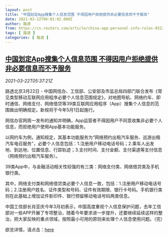 ```yaml
---
layout: post
title: "中国划定App搜集个人信息范围 不得因用户拒绝提供非必要信息而不予服务"
date: 2021-03-22T06:01:02.000Z
author: 路透
from: https://cn.reuters.com/article/china-app-personal-info-rules-0322-idCNKBS2BE0GS
tags: [ 路透 ]
categories: [ 路透 ]
---
```

<!--1616392862000-->
[中国划定App搜集个人信息范围 不得因用户拒绝提供非必要信息而不予服务](https://cn.reuters.com/article/china-app-personal-info-rules-0322-idCNKBS2BE0GS)
------

<div>
<div><i>2021-03-22T05:37:21Z</i></div><p>路透北京3月22日 - 中国网信办、工信部、公安部及市监总局四部门联合发布《常见类型移动互联网应用程序必要个人信息范围规定》，对地图导航、网络约车、即时通信、网络支付、网络借贷等39类互联网应用程序（App）搜集个人信息的范围做出明确规定。新规将于今年5月1日起施行。</p><p>网信办官网周一发布的通知并明确，App运营者不得因用户不同意收集非必要个人信息，而拒绝用户使用App基本功能服务。</p><p>以网约车为例，通知规定，其基本功能服务为“网络预约出租汽车服务、巡游出租汽车电召服务”，必要个人信息包括：1.注册用户移动电话号码；2.乘车人出发地、到达地、位置信息、行踪轨迹；3.支付时间、支付金额、支付渠道等支付信息（网络预约出租汽车服务）。</p><p>39类App中，与金融活动相关性较强的有三类：网络支付类、网络借贷类及手机银行类。</p><p>其中，网络支付类和网络借贷类必要个人信息一致，包括：1.注册用户移动电话号码；2.注册用户姓名、证件类型和号码、证件有效期限、银行卡号码。手机银行类则在此基础上增加证件影印件、银行预留移动电话号码两类信息。</p><p>中国工信部长肖亚庆今年3月初表示，中国高度重视个人信息保护问题，去年工信部对一些APP开展了专项整治，随着今年要求进一步提升，还要继续延续这样的整治，把大家反映的重点领域，按照最小可用的原则来处理个人信息使用问题。（完）</p><p>欲览详情，请点击：<a href="http://www.cac.gov.cn/2021-03/22/c_1617990997054277.htm">here</a></p>
</div>
